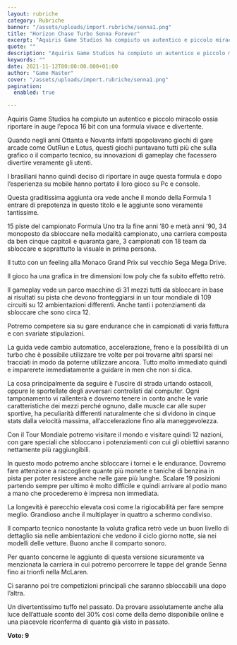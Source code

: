 ```yaml
---
layout: rubriche
category: Rubriche
banner: "/assets/uploads/import.rubriche/senna1.png"
title: "Horizon Chase Turbo Senna Forever"
excerpt: "Aquiris Game Studios ha compiuto un autentico e piccolo miracolo ossia riportare in auge l’epoca 16 bit con una formula vivace e divertente. Quando negli anni Ottanta e Novanta infatti spopolavano giochi di gare arcade come OutRun e Lotus, questi giochi puntavano tutti più che sulla grafico o il comparto tecnico, su innovazioni di gameplay [&hellip"
quote: ""
description: "Aquiris Game Studios ha compiuto un autentico e piccolo miracolo ossia riportare in auge l’epoca 16 bit con una formula vivace e divertente. Quando negli anni Ottanta e Novanta infatti spopolavano giochi di gare arcade come OutRun e Lotus, questi giochi puntavano tutti più che sulla grafico o il comparto tecnico, su innovazioni di gameplay [&hellip"
keywords: ""
date: 2021-11-12T00:00:00.000+01:00
author: "Game Master"
cover: "/assets/uploads/import.rubriche/senna1.png"
pagination:
  enabled: true

---
```


Aquiris Game Studios ha compiuto un autentico e piccolo miracolo ossia riportare in auge l’epoca 16 bit con una formula vivace e divertente.

Quando negli anni Ottanta e Novanta infatti spopolavano giochi di gare arcade come OutRun e Lotus, questi giochi puntavano tutti più che sulla grafico o il comparto tecnico, su innovazioni di gameplay che facessero divertire veramente gli utenti.

I brasiliani hanno quindi deciso di riportare in auge questa formula e dopo l’esperienza su mobile hanno portato il loro gioco su Pc e console.

Questa graditissima aggiunta ora vede anche il mondo della Formula 1 entrare di prepotenza in questo titolo e le aggiunte sono veramente tantissime.

15 piste del campionato Formula Uno tra la fine anni ’80 e metà anni ’90, 34 monoposto da sbloccare nella modalità campionato, una carriera composta da ben cinque capitoli e quaranta gare, 3 campionati con 18 team da sbloccare e soprattutto la visuale in prima persona.

Il tutto con un feeling alla Monaco Grand Prix sul vecchio Sega Mega Drive.

Il gioco ha una grafica in tre dimensioni low poly che fa subito effetto retrò.

Il gameplay vede un parco macchine di 31 mezzi tutti da sbloccare in base ai risultati su pista che devono fronteggiarsi in un tour mondiale di 109 circuiti su 12 ambientazioni differenti. Anche tanti i potenziamenti da sbloccare che sono circa 12.

Potremo competere sia su gare endurance che in campionati di varia fattura e con svariate stipulazioni.

La guida vede cambio automatico, accelerazione, freno e la possibilità di un turbo che è possibile utilizzare tre volte per poi trovarne altri sparsi nei tracciati in modo da poterne utilizzare ancora. Tutto molto immediato quindi e imparerete immediatamente a guidare in men che non si dica.

La cosa principalmente da seguire è l’uscire di strada urtando ostacoli, oppure le sportellate degli avversari controllati dal computer. Ogni tamponamento vi rallenterà e dovremo tenere in conto anche le varie caratteristiche dei mezzi perché ognuno, dalle muscle car alle super sportive, ha peculiarità differenti naturalmente che si dividono in cinque stats dalla velocità massima, all’accelerazione fino alla maneggevolezza.

Con il Tour Mondiale potremo visitare il mondo e visitare quindi 12 nazioni, con gare speciali che sbloccano i potenziamenti con cui gli obiettivi saranno nettamente più raggiungibili.

In questo modo potremo anche sbloccare i tornei e le endurance. Dovremo fare attenzione a raccogliere quante più monete e taniche di benzina in pista per poter resistere anche nelle gare più lunghe. Scalare 19 posizioni partendo sempre per ultimo è molto difficile e quindi arrivare al podio mano a mano che procederemo è impresa non immediata.

La longevità è parecchio elevata così come la rigiocabilità per fare sempre meglio. Grandioso anche il multiplayer in quattro a schermo condiviso.

Il comparto tecnico nonostante la voluta grafica retrò vede un buon livello di dettaglio sia nelle ambientazioni che vedono il ciclo giorno notte, sia nei modelli delle vetture. Buono anche il comparto sonoro.

Per quanto concerne le aggiunte di questa versione sicuramente va menzionata la carriera in cui potremo percorrere le tappe del grande Senna fino ai trionfi nella McLaren.

Ci saranno poi tre competizioni principali che saranno sbloccabili una dopo l’altra.

Un divertentissimo tuffo nel passato. Da provare assolutamente anche alla luce dell’attuale sconto del 30% così come della demo disponibile online e una piacevole riconferma di quanto già visto in passato.

**Voto: 9**